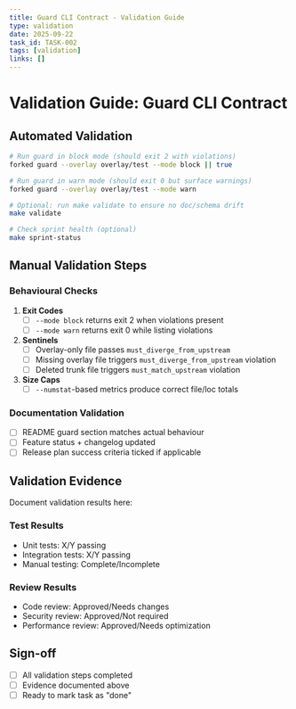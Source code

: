 ```yaml
---
title: Guard CLI Contract - Validation Guide
type: validation
date: 2025-09-22
task_id: TASK-002
tags: [validation]
links: []
---
```


# Validation Guide: Guard CLI Contract

## Automated Validation
```bash
# Run guard in block mode (should exit 2 with violations)
forked guard --overlay overlay/test --mode block || true

# Run guard in warn mode (should exit 0 but surface warnings)
forked guard --overlay overlay/test --mode warn

# Optional: run make validate to ensure no doc/schema drift
make validate

# Check sprint health (optional)
make sprint-status
```

## Manual Validation Steps

### Behavioural Checks
1. **Exit Codes**
   - [ ] `--mode block` returns exit 2 when violations present
   - [ ] `--mode warn` returns exit 0 while listing violations
2. **Sentinels**
   - [ ] Overlay-only file passes `must_diverge_from_upstream`
   - [ ] Missing overlay file triggers `must_diverge_from_upstream` violation
   - [ ] Deleted trunk file triggers `must_match_upstream` violation
3. **Size Caps**
   - [ ] `--numstat`-based metrics produce correct file/loc totals

### Documentation Validation
- [ ] README guard section matches actual behaviour
- [ ] Feature status + changelog updated
- [ ] Release plan success criteria ticked if applicable

## Validation Evidence
Document validation results here:

### Test Results
- Unit tests: X/Y passing
- Integration tests: X/Y passing
- Manual testing: Complete/Incomplete

### Review Results
- Code review: Approved/Needs changes
- Security review: Approved/Not required
- Performance review: Approved/Needs optimization

## Sign-off
- [ ] All validation steps completed
- [ ] Evidence documented above
- [ ] Ready to mark task as "done"
